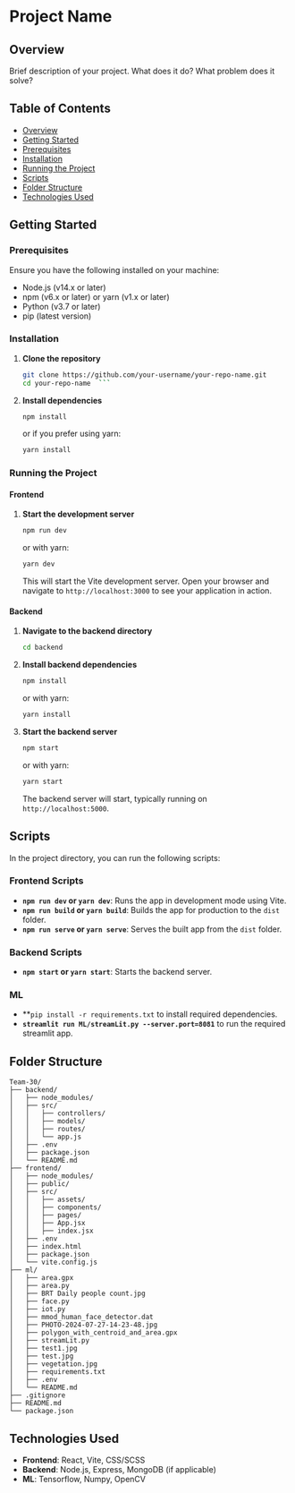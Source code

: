 # Project Name

## Overview

Brief description of your project. What does it do? What problem does it solve?

## Table of Contents

- [Overview](#overview)
- [Getting Started](#getting-started)
- [Prerequisites](#prerequisites)
- [Installation](#installation)
- [Running the Project](#running-the-project)
- [Scripts](#scripts)
- [Folder Structure](#folder-structure)
- [Technologies Used](#technologies-used)

## Getting Started

### Prerequisites

Ensure you have the following installed on your machine:

- Node.js (v14.x or later)
- npm (v6.x or later) or yarn (v1.x or later)
- Python (v3.7 or later)
- pip (latest version)

### Installation

1. **Clone the repository**

   ```bash
   git clone https://github.com/your-username/your-repo-name.git
   cd your-repo-name  ```

2. **Install dependencies**

   ```bash
   npm install
   ```

   or if you prefer using yarn:

   ```bash
   yarn install
   ```

### Running the Project

#### Frontend

1. **Start the development server**

   ```bash
   npm run dev
   ```

   or with yarn:

   ```bash
   yarn dev
   ```

   This will start the Vite development server. Open your browser and navigate to `http://localhost:3000` to see your application in action.

#### Backend

1. **Navigate to the backend directory**

   ```bash
   cd backend
   ```

2. **Install backend dependencies**

   ```bash
   npm install
   ```

   or with yarn:

   ```bash
   yarn install
   ```

3. **Start the backend server**

   ```bash
   npm start
   ```

   or with yarn:

   ```bash
   yarn start
   ```

   The backend server will start, typically running on `http://localhost:5000`.

## Scripts

In the project directory, you can run the following scripts:

### Frontend Scripts

- **`npm run dev` or `yarn dev`**: Runs the app in development mode using Vite.
- **`npm run build` or `yarn build`**: Builds the app for production to the `dist` folder.
- **`npm run serve` or `yarn serve`**: Serves the built app from the `dist` folder.

### Backend Scripts

- **`npm start` or `yarn start`**: Starts the backend server.

### ML
- **`pip install -r requirements.txt` to install required dependencies.
- **`streamlit run ML/streamLit.py --server.port=8081`** to run the required streamlit app.

## Folder Structure

```
Team-30/
├── backend/
│   ├── node_modules/
│   ├── src/
│   │   ├── controllers/
│   │   ├── models/
│   │   ├── routes/
│   │   └── app.js
│   ├── .env
│   ├── package.json
│   └── README.md
├── frontend/
│   ├── node_modules/
│   ├── public/
│   ├── src/
│   │   ├── assets/
│   │   ├── components/
│   │   ├── pages/
│   │   ├── App.jsx
│   │   ├── index.jsx
│   ├── .env
│   ├── index.html
│   ├── package.json
│   └── vite.config.js
├── ml/
│   ├── area.gpx
│   ├── area.py
│   ├── BRT Daily people count.jpg
│   ├── face.py
│   ├── iot.py
│   ├── mmod_human_face_detector.dat
│   ├── PHOTO-2024-07-27-14-23-48.jpg
│   ├── polygon_with_centroid_and_area.gpx
│   ├── streamLit.py
│   ├── test1.jpg
│   ├── test.jpg
│   ├── vegetation.jpg
│   ├── requirements.txt
│   ├── .env
│   └── README.md
├── .gitignore
├── README.md
└── package.json

```

## Technologies Used

- **Frontend**: React, Vite, CSS/SCSS
- **Backend**: Node.js, Express, MongoDB (if applicable)
- **ML**: Tensorflow, Numpy, OpenCV
